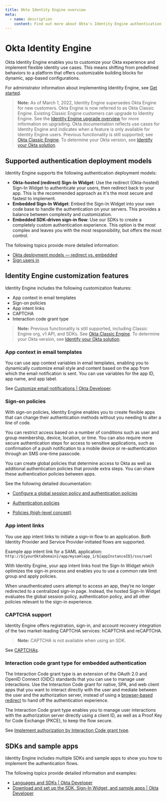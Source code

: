 ```yaml
---
title: Okta Identity Engine overview
meta:
  - name: description
    content: Find out more about Okta's Identity Engine authentication flow, what developer features it unlocks, and how to use it.
---
```

# Okta Identity Engine

<ApiLifecycle access="ie" />

Okta Identity Engine enables you to customize your Okta experience and implement flexible identity use cases. This means shifting from predefined behaviors to a platform that offers customizable building blocks for dynamic, app-based configurations.

For administrator information about implementing Identity Engine, see [Get started](https://help.okta.com/okta_help.htm?type=oie&id=ext-get-started-oie).

> **Note:** As of March 1, 2022, Identity Engine supersedes Okta Engine for new customers. Okta Engine is now referred to as Okta Classic Engine. Existing Classic Engine customers can upgrade to Identity Engine. See the [Identity Engine upgrade overview](/docs/guides/oie-upgrade-overview/) for more information on upgrading. Okta documentation reflects use cases for Identity Engine and indicates when a feature is only available for Identity Engine users. Previous functionality is still supported; see  [Okta Classic Engine](/guides/archive-overview/). To determine your Okta version, see [Identify your Okta solution](https://help.okta.com/okta_help.htm?type=oie&id=ext-oie-version).

## Supported authentication deployment models

Identity Engine supports the following authentication deployment models:

* **Okta-hosted (redirect) Sign-In Widget**: Use the redirect (Okta-hosted) Sign-In Widget to authenticate your users, then redirect back to your app. This is the recommended approach as it's the most secure and fastest to implement.
* **Embedded Sign-In Widget**: Embed the Sign-In Widget into your own code base to handle the authentication on your servers. This provides a balance between complexity and customization.
* **Embedded SDK-driven sign-in flow**: Use our SDKs to create a completely custom authentication experience. This option is the most complex and leaves you with the most responsibility, but offers the most control.

The following topics provide more detailed information:

* [Okta deployment models — redirect vs. embedded](/docs/concepts/redirect-vs-embedded/)
* [Sign users in](/docs/guides/sign-in-overview/)

## Identity Engine customization features

Identity Engine includes the following customization features:

* App context in email templates
* Sign-on policies
* App intent links
* CAPTCHA
* Interaction code grant type

> **Note:** Previous functionality is still supported, including Classic Engine org, v1 API, and SDKs. See [Okta Classic Engine](https://developer.okta.com/docs/guides/archive-overview/). To determine your Okta version, see [Identify your Okta solution](https://help.okta.com/okta_help.htm?type=oie&id=ext-oie-version).

### **App context in email templates**

You can use app context variables in email templates, enabling you to dynamically customize email style and content based on the app from which the email notification is sent. You can use variables for the app ID, app name, and app label.

See [Customize email notifications | Okta Developer](/docs/guides/custom-email/main/#use-vtl-variables).

### **Sign-on policies**

With sign-on policies, Identity Engine enables you to create flexible apps that can change their authentication methods without you needing to alter a line of code.

You can restrict access based on a number of conditions such as user and group membership, device, location, or time. You can also require more secure authentication steps for access to sensitive applications, such as confirmation of a push notification to a mobile device or re-authentication through an SMS one-time passcode.

You can create global policies that determine access to Okta as well as additional authentication policies that provide extra steps. You can share these authentication policies between apps.

See the following detailed documentation:

* [Configure a global session policy and authentication policies](/docs/guides/configure-signon-policy/)

* [Authentication policies](https://help.okta.com/okta_help.htm?type=oie&id=ext-about-asop)

* [Policies (high-level concept)](/docs/concepts/policies/)
 
### **App intent links**

You use app intent links to initiate a sign-in flow to an application. Both Identity Provider and Service Provider-initiated flows are supported.

Example app intent link for a SAML application:
`http://${yourOktaDomain}/app/mysamlapp_1/${appInstanceID}/sso/saml`

With Identity Engine, your app intent links host the Sign-In Widget which optimizes the sign-in process and enables you to use a common rate limit group and apply policies.

When unauthenticated users attempt to access an app, they’re no longer redirected to a centralized sign-in page. Instead, the hosted Sign-In Widget evaluates the global session policy, authentication policy, and all other policies relevant to the sign-in experience.

### CAPTCHA support

Identity Engine offers registration, sign-in, and account recovery integration of the two market-leading CAPTCHA services: hCAPTCHA and reCAPTCHA.
> **Note:** CAPTCHA is not available when using an SDK.

See [CAPTCHAs](/docs/api/openapi/okta-management/management/tag/CAPTCHA/).

### Interaction code grant type for embedded authentication

The Interaction Code grant type is an extension of the OAuth 2.0 and OpenID Connect (OIDC) standards that you can use to manage user interactions. Use the Interaction Code grant for native, SPA, and web client apps that you want to interact directly with the user and mediate between the user and the authorization server, instead of using a [browser-based redirect](https://developer.okta.com/docs/concepts/redirect-vs-embedded/) to hand off the authentication experience.

The Interaction Code grant type enables you to manage user interactions with the authorization server directly using a client ID, as well as a Proof Key for Code Exchange (PKCE), to keep the flow secure.

See [Implement authorization by Interaction Code grant type](/docs/guides/implement-grant-type/interactioncode/main/).

## SDKs and sample apps

Identity Engine includes multiple SDKs and sample apps to show you how to implement the authentication flows.

The following topics provide detailed information and examples:
* [Languages and SDKs | Okta Developer](/code/)
* [Download and set up the SDK, Sign-In Widget, and sample apps | Okta Developer](/docs/guides/oie-embedded-common-download-setup-app/)
